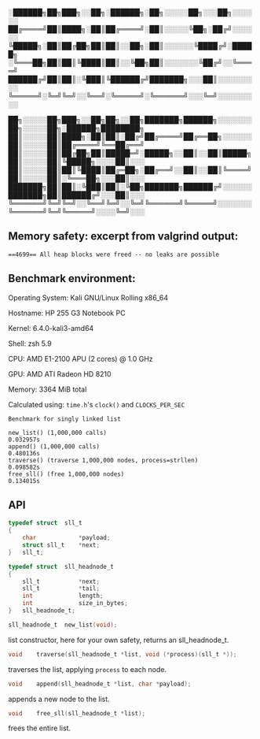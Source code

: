 ░██████╗██╗███╗░░██╗░██████╗░██╗░░░░░██╗░░░██╗░░░░░░
██╔════╝██║████╗░██║██╔════╝░██║░░░░░╚██╗░██╔╝░░░░░░
╚█████╗░██║██╔██╗██║██║░░██╗░██║░░░░░░╚████╔╝░█████╗
░╚═══██╗██║██║╚████║██║░░╚██╗██║░░░░░░░╚██╔╝░░╚════╝
██████╔╝██║██║░╚███║╚██████╔╝███████╗░░░██║░░░░░░░░░
╚═════╝░╚═╝╚═╝░░╚══╝░╚═════╝░╚══════╝░░░╚═╝░░░░░░░░░

██╗░░░░░██╗███╗░░██╗██╗░░██╗███████╗██████╗░░░░░░░██╗░░░░░██╗░██████╗████████╗
██║░░░░░██║████╗░██║██║░██╔╝██╔════╝██╔══██╗░░░░░░██║░░░░░██║██╔════╝╚══██╔══╝
██║░░░░░██║██╔██╗██║█████═╝░█████╗░░██║░░██║█████╗██║░░░░░██║╚█████╗░░░░██║░░░
██║░░░░░██║██║╚████║██╔═██╗░██╔══╝░░██║░░██║╚════╝██║░░░░░██║░╚═══██╗░░░██║░░░
███████╗██║██║░╚███║██║░╚██╗███████╗██████╔╝░░░░░░███████╗██║██████╔╝░░░██║░░░
╚══════╝╚═╝╚═╝░░╚══╝╚═╝░░╚═╝╚══════╝╚═════╝░░░░░░░╚══════╝╚═╝╚═════╝░░░░╚═╝░░░
## Memory safety: excerpt from valgrind output:
```
==4699== All heap blocks were freed -- no leaks are possible
```

## Benchmark environment:
Operating System: Kali GNU/Linux Rolling x86_64

Hostname: HP 255 G3 Notebook PC

Kernel: 6.4.0-kali3-amd64

Shell: zsh 5.9

CPU: AMD E1-2100 APU (2 cores) @ 1.0 GHz

GPU: AMD ATI Radeon HD 8210

Memory: 3364 MiB total

Calculated using: `time.h`'s `clock()` and `CLOCKS_PER_SEC`

```
Benchmark for singly linked list

new_list() (1,000,000 calls)                                    0.032957s
append() (1,000,000 calls)                                      0.480136s
traverse() (traverse 1,000,000 nodes, process=strllen)          0.098582s
free_sll() (free 1,000,000 nodes)                               0.134015s
```

## API
```c
typedef struct	sll_t
{
	char			*payload;
	struct sll_t	*next;
}	sll_t;

typedef struct  sll_headnode_t
{
	sll_t			*next;
	sll_t			*tail;
	int				length;
	int				size_in_bytes;
}	sll_headnode_t;
```

```c
sll_headnode_t	new_list(void);
```
list constructor, here for your own safety, returns an sll_headnode_t.

```c
void	traverse(sll_headnode_t *list, void (*process)(sll_t *));
```
traverses the list, applying `process` to each node.

```c
void	append(sll_headnode_t *list, char *payload);
```
appends a new node to the list.

```c
void	free_sll(sll_headnode_t *list);
```
frees the entire list.

